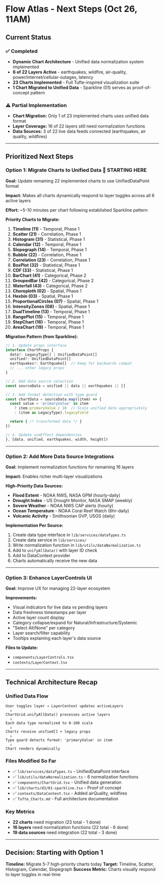 # Flow Atlas - Next Steps (Oct 26, 11AM)

## Current Status

### ✅ Completed
- **Dynamic Chart Architecture** - Unified data normalization system implemented
- **6 of 22 Layers Active** - earthquakes, wildfire, air-quality, power/internet/cellular-outages, latency
- **23 Charts Implemented** - Full Tufte-inspired visualization suite
- **1 Chart Migrated to Unified Data** - Sparkline (01) serves as proof-of-concept pattern

### ⚠️ Partial Implementation
- **Chart Migration:** Only 1 of 23 implemented charts uses unified data format
- **Layer Coverage:** 16 of 22 layers still need normalization functions
- **Data Sources:** 3 of 22 live data feeds connected (earthquakes, air quality, wildfires)

---

## Prioritized Next Steps

### Option 1: **Migrate Charts to Unified Data** 🎯 **STARTING HERE**

**Goal:** Update remaining 22 implemented charts to use UnifiedDataPoint format

**Impact:** Makes all charts dynamically respond to layer toggles across all 6 active layers

**Effort:** ~5-10 minutes per chart following established Sparkline pattern

**Priority Charts to Migrate:**
1. **Timeline (11)** - Temporal, Phase 1
2. **Scatter (21)** - Correlation, Phase 1
3. **Histogram (31)** - Statistical, Phase 1
4. **Calendar (12)** - Temporal, Phase 1
5. **Slopegraph (14)** - Temporal, Phase 1
6. **Bubble (22)** - Correlation, Phase 1
7. **Correlation (23)** - Correlation, Phase 1
8. **BoxPlot (32)** - Statistical, Phase 1
9. **CDF (33)** - Statistical, Phase 1
10. **BarChart (41)** - Categorical, Phase 2
11. **GroupedBar (42)** - Categorical, Phase 2
12. **Waterfall (43)** - Categorical, Phase 2
13. **Choropleth (02)** - Spatial, Phase 1
14. **Hexbin (03)** - Spatial, Phase 1
15. **ProportionalCircles (07)** - Spatial, Phase 1
16. **IntensityZones (08)** - Spatial, Phase 1
17. **DualTimeline (13)** - Temporal, Phase 1
18. **RangePlot (15)** - Temporal, Phase 1
19. **StepChart (16)** - Temporal, Phase 1
20. **AreaChart (19)** - Temporal, Phase 1

**Migration Pattern (from Sparkline):**
```typescript
// 1. Update props interface
interface ChartProps {
  data?: LegacyType[] | UnifiedDataPoint[]
  unified?: UnifiedDataPoint[]
  earthquakes?: Earthquake[]  // Keep for backwards compat
  // ... other legacy props
}

// 2. Add data source selection
const sourceData = unified || data || earthquakes || []

// 3. Add format detection with type guard
const chartData = sourceData.map((item) => {
  const value = 'primaryValue' in item
    ? item.primaryValue / 10  // Scale unified data appropriately
    : (item as LegacyType).legacyField

  return { /* transformed data */ }
})

// 4. Update useEffect dependencies
}, [data, unified, earthquakes, width, height])
```

---

### Option 2: **Add More Data Source Integrations**

**Goal:** Implement normalization functions for remaining 16 layers

**Impact:** Enables richer multi-layer visualizations

**High-Priority Data Sources:**
- **Flood Extent** - NOAA NWS, NASA GPM (hourly-daily)
- **Drought Index** - US Drought Monitor, NASA SMAP (weekly)
- **Severe Weather** - NOAA NWS CAP alerts (hourly)
- **Ocean Temperature** - NOAA Coral Reef Watch (6hr-daily)
- **Volcanic Activity** - Smithsonian GVP, USGS (daily)

**Implementation Per Source:**
1. Create data type interface in `lib/services/dataTypes.ts`
2. Create data service in `lib/services/`
3. Write normalization function in `lib/utils/dataNormalization.ts`
4. Add to `unifyAllData()` with layer ID check
5. Add to DataContext provider
6. Charts automatically receive the new data

---

### Option 3: **Enhance LayerControls UI**

**Goal:** Improve UX for managing 22-layer ecosystem

**Improvements:**
- Visual indicators for live data vs pending layers
- Data freshness timestamps per layer
- Active layer count display
- Category collapse/expand for Natural/Infrastructure/Systemic
- "Select All/None" per category
- Layer search/filter capability
- Tooltips explaining each layer's data source

**Files to Update:**
- `components/LayerControls.tsx`
- `contexts/LayerContext.tsx`

---

## Technical Architecture Recap

### Unified Data Flow
```
User toggles layer → LayerContext updates activeLayers
  ↓
ChartGrid.unifyAllData() processes active layers
  ↓
Each data type normalized to 0-100 scale
  ↓
Charts receive unified[] + legacy props
  ↓
Type guard detects format: 'primaryValue' in item
  ↓
Chart renders dynamically
```

### Files Modified So Far
- ✅ `lib/services/dataTypes.ts` - UnifiedDataPoint interface
- ✅ `lib/utils/dataNormalization.ts` - 6 normalization functions
- ✅ `components/ChartGrid.tsx` - Unified data generation
- ✅ `lib/charts/d3/01-sparkline.tsx` - Proof of concept
- ✅ `contexts/DataContext.tsx` - Added airQuality, wildfires
- ✅ `Tufte_Charts.md` - Full architecture documentation

### Key Metrics
- **22 charts** need migration (23 total - 1 done)
- **16 layers** need normalization functions (22 total - 6 done)
- **19 data sources** need integration (22 total - 3 done)

---

## Decision: Starting with Option 1

**Timeline:** Migrate 5-7 high-priority charts today
**Target:** Timeline, Scatter, Histogram, Calendar, Slopegraph
**Success Metric:** Charts visually respond to layer toggles in real-time
